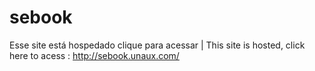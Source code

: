 # sebook

Esse site está hospedado clique para acessar |
This site is hosted, click here to acess : http://sebook.unaux.com/
